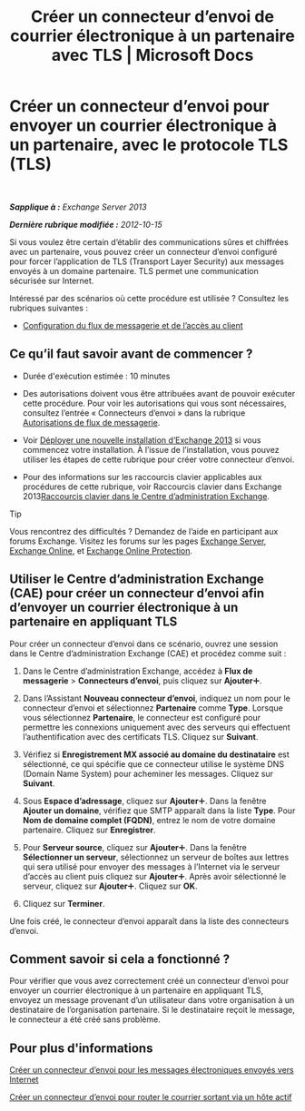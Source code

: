 ﻿---
title: 'Créer un connecteur d’envoi de courrier électronique à un partenaire avec TLS | Microsoft Docs'
TOCTitle: Créer un connecteur d’envoi pour envoyer un courriel à un partenaire, avec le protocole TLS (TLS)
ms:assetid: ff2abefc-dd3e-4431-b947-df942fbf82d9
ms:mtpsurl: https://technet.microsoft.com/fr-fr/library/JJ657514(v=EXCHG.150)
ms:contentKeyID: 50479653
ms.date: 04/24/2018
mtps_version: v=EXCHG.150
ms.translationtype: HT
---

# Créer un connecteur d’envoi pour envoyer un courrier électronique à un partenaire, avec le protocole TLS (TLS)

 

_**Sapplique à :** Exchange Server 2013_

_**Dernière rubrique modifiée :** 2012-10-15_

Si vous voulez être certain d’établir des communications sûres et chiffrées avec un partenaire, vous pouvez créer un connecteur d’envoi configuré pour forcer l’application de TLS (Transport Layer Security) aux messages envoyés à un domaine partenaire. TLS permet une communication sécurisée sur Internet.

Intéressé par des scénarios où cette procédure est utilisée ? Consultez les rubriques suivantes :

  - [Configuration du flux de messagerie et de l’accès au client](configure-mail-flow-and-client-access-exchange-2013-help.md)

## Ce qu’il faut savoir avant de commencer ?

  - Durée d'exécution estimée : 10 minutes

  - Des autorisations doivent vous être attribuées avant de pouvoir exécuter cette procédure. Pour voir les autorisations qui vous sont nécessaires, consultez l’entrée « Connecteurs d’envoi » dans la rubrique [Autorisations de flux de messagerie](mail-flow-permissions-exchange-2013-help.md).

  - Voir [Déployer une nouvelle installation d’Exchange 2013](deploy-a-new-installation-of-exchange-2013-exchange-2013-help.md) si vous commencez votre installation. À l’issue de l’installation, vous pouvez utiliser les étapes de cette rubrique pour créer votre connecteur d’envoi.

  - Pour des informations sur les raccourcis clavier applicables aux procédures de cette rubrique, voir Raccourcis clavier dans Exchange 2013[Raccourcis clavier dans le Centre d’administration Exchange](keyboard-shortcuts-in-the-exchange-admin-center-exchange-online-protection-help.md).

> [!TIP]
> Vous rencontrez des difficultés ? Demandez de l’aide en participant aux forums Exchange. Visitez les forums sur les pages <a href="https://go.microsoft.com/fwlink/p/?linkid=60612">Exchange Server</a>, <a href="https://go.microsoft.com/fwlink/p/?linkid=267542">Exchange Online</a>, et <a href="https://go.microsoft.com/fwlink/p/?linkid=285351">Exchange Online Protection</a>.


## Utiliser le Centre d’administration Exchange (CAE) pour créer un connecteur d’envoi afin d’envoyer un courrier électronique à un partenaire en appliquant TLS

Pour créer un connecteur d’envoi dans ce scénario, ouvrez une session dans le Centre d’administration Exchange (CAE) et procédez comme suit :

1.  Dans le Centre d’administration Exchange, accédez à **Flux de messagerie** \> **Connecteurs d’envoi**, puis cliquez sur **Ajouter**![Icône Ajouter](images/JJ218640.c1e75329-d6d7-4073-a27d-498590bbb558(EXCHG.150).gif "Icône Ajouter").

2.  Dans l’Assistant **Nouveau connecteur d’envoi**, indiquez un nom pour le connecteur d’envoi et sélectionnez **Partenaire** comme **Type**. Lorsque vous sélectionnez **Partenaire**, le connecteur est configuré pour permettre les connexions uniquement avec des serveurs qui effectuent l’authentification avec des certificats TLS. Cliquez sur **Suivant**.

3.  Vérifiez si **Enregistrement MX associé au domaine du destinataire** est sélectionné, ce qui spécifie que ce connecteur utilise le système DNS (Domain Name System) pour acheminer les messages. Cliquez sur **Suivant**.

4.  Sous **Espace d’adressage**, cliquez sur **Ajouter**![Icône Ajouter](images/JJ218640.c1e75329-d6d7-4073-a27d-498590bbb558(EXCHG.150).gif "Icône Ajouter"). Dans la fenêtre **Ajouter un domaine**, vérifiez que SMTP apparaît dans la liste **Type**. Pour **Nom de domaine complet (FQDN)**, entrez le nom de votre domaine partenaire. Cliquez sur **Enregistrer**.

5.  Pour **Serveur source**, cliquez sur **Ajouter**![Icône Ajouter](images/JJ218640.c1e75329-d6d7-4073-a27d-498590bbb558(EXCHG.150).gif "Icône Ajouter"). Dans la fenêtre **Sélectionner un serveur**, sélectionnez un serveur de boîtes aux lettres qui sera utilisé pour envoyer des messages à l’Internet via le serveur d’accès au client puis cliquez sur **Ajouter**![Icône Ajouter](images/JJ218640.c1e75329-d6d7-4073-a27d-498590bbb558(EXCHG.150).gif "Icône Ajouter"). Après avoir sélectionné le serveur, cliquez sur **Ajouter**![Icône Ajouter](images/JJ218640.c1e75329-d6d7-4073-a27d-498590bbb558(EXCHG.150).gif "Icône Ajouter"). Cliquez sur **OK**.

6.  Cliquez sur **Terminer**.

Une fois créé, le connecteur d’envoi apparaît dans la liste des connecteurs d’envoi.

## Comment savoir si cela a fonctionné ?

Pour vérifier que vous avez correctement créé un connecteur d’envoi pour envoyer un courrier électronique à un partenaire en appliquant TLS, envoyez un message provenant d’un utilisateur dans votre organisation à un destinataire de l’organisation partenaire. Si le destinataire reçoit le message, le connecteur a été créé sans problème.

## Pour plus d'informations

[Créer un connecteur d’envoi pour les messages électroniques envoyés vers Internet](create-a-send-connector-for-email-sent-to-the-internet-exchange-2013-help.md)

[Créer un connecteur d’envoi pour router le courrier sortant via un hôte actif](create-a-send-connector-to-route-outbound-email-through-a-smart-host-exchange-2013-help.md)

